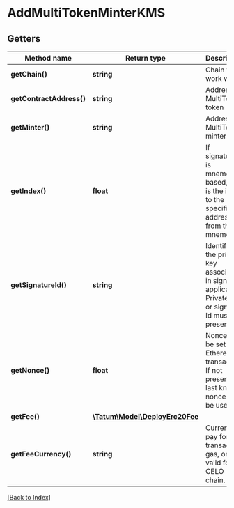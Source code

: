 # AddMultiTokenMinterKMS

## Getters

Method name | Return type | Description | Notes
------------ | ------------- | ------------- | -------------
**getChain()** | **string** | Chain to work with. |
**getContractAddress()** | **string** | Address of MultiToken token |
**getMinter()** | **string** | Address of MultiToken minter |
**getIndex()** | **float** | If signatureId is mnemonic-based, this is the index to the specific address from that mnemonic. | [optional]
**getSignatureId()** | **string** | Identifier of the private key associated in signing application. Private key, or signature Id must be present. |
**getNonce()** | **float** | Nonce to be set to Ethereum transaction. If not present, last known nonce will be used. | [optional]
**getFee()** | [**\Tatum\Model\DeployErc20Fee**](DeployErc20Fee.md) |  | [optional]
**getFeeCurrency()** | **string** | Currency to pay for transaction gas, only valid for CELO chain. | [optional]

[[Back to Index]](../index.md)
